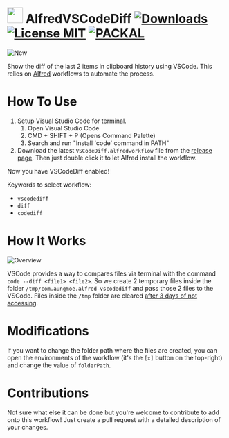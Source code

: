 <h1>
  <img width=36 src='https://user-images.githubusercontent.com/12219300/166205750-cd113163-843b-450f-8bab-cb05c466a0c3.png'>
  AlfredVSCodeDiff
  <a href="https://github.com/logicxd/alfred-vscodediff/releases/latest/">
    <img alt="Downloads" src="https://img.shields.io/github/downloads/logicxd/alfred-vscodediff/total?color=green&label=Downloads"></a>
  <a href="https://github.com/logicxd/alfred-vscodediff/blob/main/LICENSE">
    <img alt="License MIT" src="https://img.shields.io/badge/license-MIT-green"></a>
  <a href="http://www.packal.org/workflow/vscodediff">
    <img alt="PACKAL" src="https://img.shields.io/badge/PACKAL--x.svg?style=social&color=purple"></a>
</h1>

![New](https://user-images.githubusercontent.com/12219300/166203149-ac18d56b-2262-4bda-93d9-f3647a616d54.gif)

Show the diff of the last 2 items in clipboard history using VSCode. This relies on [Alfred](https://www.alfredapp.com/) workflows to automate the process.

# How To Use

1. Setup Visual Studio Code for terminal. 
   1. Open Visual Studio Code
   2. CMD + SHIFT + P (Opens Command Palette)
   3. Search and run "Install 'code' command in PATH"
2. Download the latest `VSCodeDiff.alfredworkflow` file from the [release page](https://github.com/logicxd/alfred-vscodediff/releases). Then just double click it to let Alfred install the workflow.

Now you have VSCodeDiff enabled! 

Keywords to select workflow: 
* `vscodediff`
* `diff`
* `codediff`

# How It Works

![Overview](https://user-images.githubusercontent.com/12219300/166205888-6dac92fa-45b1-423e-a002-e07e024dd871.png)

VSCode provides a way to compares files via terminal with the command `code --diff <file1> <file2>`. So we create 2 temporary files inside the folder `/tmp/com.aungmoe.alfred-vscodediff` and pass those 2 files to the VSCode. Files inside the `/tmp` folder are cleared [after 3 days of not accessing](https://superuser.com/questions/187071/in-macos-how-often-is-tmp-deleted). 

# Modifications

If you want to change the folder path where the files are created, you can open the environments of the workflow (it's the `[x]` button on the top-right) and change the value of `folderPath`.

# Contributions

Not sure what else it can be done but you're welcome to contribute to add onto this workflow! Just create a pull request with a detailed description of your changes. 
